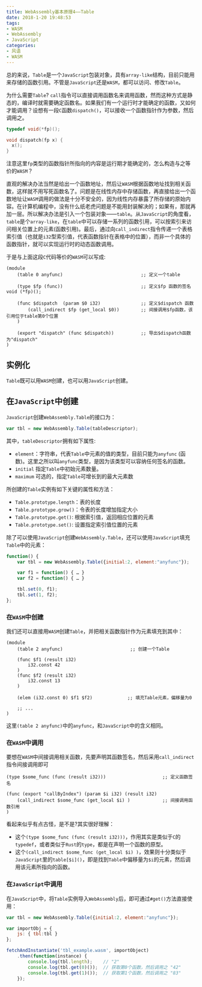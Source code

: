 ```yaml
---
title: WebAssembly基本原理4——Table 
date: 2018-1-20 19:48:53
tags:
- WASM
- WebAssembly
- JavaScript 
categories:
- 风语
- WASM
---
```


总的来说，`Table`是一个`JavaScript`包装对象，具有`array-like`结构，目前只能用来存储的函数引用。不管是`JavaScript`还是`WASM`，都可以访问、修改`Table`。

为什么需要`Table`? `call`指令可以直接调用函数名来调用函数，然而这种方式是静态的，编译时就需要确定函数名。如果我们有一个运行时才能确定的函数，又如何才能调用？设想有一段`C`函数`dispatch()`，可以接收一个函数指针作为参数，然后调用之。
```c
typedef void(*fp)();

void dispatch(fp x) {
  x();
}
```
注意这里`fp`类型的函数指针所指向的内容是运行期才能确定的，怎么构造与之等价的`WASM`？

直观的解决办法当然是给出一个函数地址，然后让`WASM`根据函数地址找到相关函数，这样就不用写死函数名了。问题是在线性内存中存储函数，再直接给出一个函数地址让`WASM`调用的做法是十分不安全的，因为线性内存暴露了所存储的原始内容。在计算机编程中，没有什么纸老虎问题是不能用封装解决的；如果有，那就再加一层。所以解决办法是引入一个包装对象——`table`。从`JavaScript`的角度看，`table`是个`array-like`，在`table`中可以存储一系列的函数引用，可以按索引来访问相关位置上的元素(函数引用)。最后，通过向`call_indirect`指令传递一个表格索引值（也就是`i32`型索引值，代表函数指针在表格中的位置），而非一个具体的函数指针，就可以实现运行时的动态函数调用。

于是与上面这段`C`代码等价的`WASM`可以写成: <!--more-->
```wasm
(module
    (table 0 anyfunc)                             ;; 定义一个table 

    (type $fp (func))                             ;; 定义$fp 函数的签名 void (*fp)();

    (func $dispatch  (param $0 i32)               ;; 定义$dispatch 函数
        (call_indirect $fp (get_local $0))        ;; 间接调用$fp函数，该引用位于table第0个位置
    )

    (export "dispatch" (func $dispatch))          ;; 导出$dispatch函数为"dispatch"
)
```

## 实例化

`Table`既可以用`WASM`创建，也可以用`JavaScript`创建。

## 在`JavaScript`中创建

`JavaScript`创建`WebAssembly.Table`的接口为：
```javascript
var tbl = new WebAssembly.Table(tableDescriptor);
```
其中，`tableDescriptor`拥有如下属性:
* `element`：字符串，代表`Table`中元素的值的类型，目前只能为`anyfunc` (函数)。这里之所以叫`anyfunc`类型，是因为该类型可以容纳任何签名的函数。
* `initial` 指定`Table`中初始元素数量。
* `maximum` 可选的，指定`Table`可增长到的最大元素数

所创建的`Table`实例有如下关键的属性和方法：
* `Table.prototype.length`：表的长度
* `Table.prototype.grow()`：令表的长度增加指定大小
* `Table.prototype.get()`: 根据索引值，返回相应位置的元素
* `Table.prototype.set()`: 设置指定索引值位置的元素

除了可以使用`JavaScript`创建`WebAssembly.Table`，还可以使用`JavaScript`填充`Table`中的元素：
```javascript
function() {
    var tbl = new WebAssembly.Table({initial:2, element:"anyfunc"});

    var f1 = function() { … }
    var f2 = function() { … }

    tbl.set(0, f1);
    tbl.set(1, f2);
};
```

### 在`WASM`中创建

我们还可以直接用`WASM`创建`Table`，并把相关函数指针作为元素填充到其中：
```wasm
(module
    (table 2 anyfunc)                         ;; 创建一个Table

    (func $f1 (result i32)
        i32.const 42
    )
    (func $f2 (result i32)
        i32.const 13
    )

    (elem (i32.const 0) $f1 $f2)             ;; 填充Table元素，偏移量为0

    ;; ... 
)
```
这里`(table 2 anyfunc)`中的`anyfunc`，和`JavaScript`中的含义相同。

### 在`WASM`中调用

要想在`WASM`中间接调用相关函数，先要声明其函数签名，然后采用`call_indirect`指令间接调用即可
```wasm
(type $some_func (func (result i32)))                     ;; 定义函数签名

(func (export "callByIndex") (param $i i32) (result i32)
    (call_indirect $some_func (get_local $i) )            ;; 间接调用函数引用
)
```
看起来似乎有点古怪，是不是?其实很好理解：
* 这个`(type $some_func (func (result i32)))`，作用其实是类似于`C`的`typedef`，或者类似于`Rust`的`type`，都是在声明一个函数的原型。
* 这个`(call_indirect $some_func (get_local $i) )`，效果则十分类似于`JavaScript`里的`table[$i]()`，即是找到`Table`中偏移量为`$i`的元素，然后调用该元素所指向的函数。

### 在`JavaScript`中调用

在`JavaScript`中，将`Table`实例导入`WebAssembly`后，即可通过`#get()`方法直接使用：
```javascript
var tbl = new WebAssembly.Table({initial:2, element:"anyfunc"});

var importObj = {
    js: { tbl:tbl }
};

fetchAndInstantiate('tbl_example.wasm', importObject)
    .then(function(instance) {
        console.log(tbl.length);    // "2"
        console.log(tbl.get(0)());  // 获取第0个函数，然后调用之 "42"
        console.log(tbl.get(1)());  // 获取第1个函数，然后调用之 "83"
    });
```

